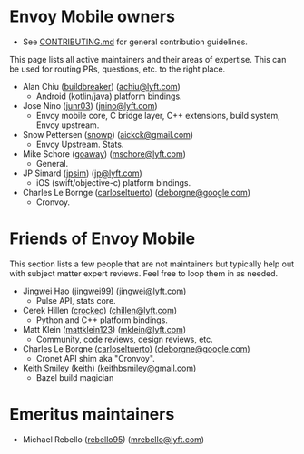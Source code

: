 # Envoy Mobile owners

* See [CONTRIBUTING.md](CONTRIBUTING.md) for general contribution guidelines.

This page lists all active maintainers and their areas of expertise. This can be used for
routing PRs, questions, etc. to the right place.

* Alan Chiu ([buildbreaker](https://github.com/buildbreaker)) (achiu@lyft.com)
  * Android (kotlin/java) platform bindings.
* Jose Nino ([junr03](https://github.com/junr03)) (jnino@lyft.com)
  * Envoy mobile core, C bridge layer, C++ extensions, build system, Envoy upstream.
* Snow Pettersen ([snowp](https://github.com/snowp)) (aickck@gmail.com)
  * Envoy Upstream. Stats.
* Mike Schore ([goaway](https://github.com/goaway)) (mschore@lyft.com)
  * General.
* JP Simard ([jpsim](https://github.com/jpsim)) (jp@lyft.com)
  * iOS (swift/objective-c) platform bindings.
* Charles Le Bornge ([carloseltuerto](http://github.com/carloseltuerto)) (cleborgne@google.com)
  * Cronvoy.

# Friends of Envoy Mobile

This section lists a few people that are not maintainers but typically help out with subject
matter expert reviews. Feel free to loop them in as needed.

* Jingwei Hao ([jingwei99](https://github.com/jingwei99)) (jingwei@lyft.com)
  * Pulse API, stats core.
* Cerek Hillen ([crockeo](https://github.com/crockeo)) (chillen@lyft.com)
  * Python and C++ platform bindings.
* Matt Klein ([mattklein123](https://github.com/mattklein123)) (mklein@lyft.com)
  * Community, code reviews, design reviews, etc.
* Charles Le Borgne ([carloseltuerto](https://github.com/carloseltuerto)) (cleborgne@google.com)
  * Cronet API shim aka "Cronvoy".
* Keith Smiley ([keith](https://github.com/keith)) (keithbsmiley@gmail.com)
  * Bazel build magician

# Emeritus maintainers

* Michael Rebello ([rebello95](https://github.com/rebello95)) (mrebello@lyft.com)
